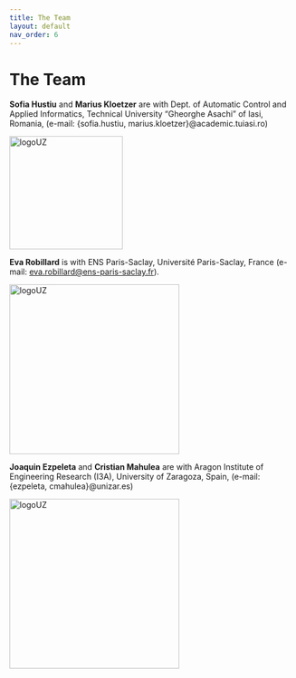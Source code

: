 ```yaml
---
title: The Team
layout: default
nav_order: 6
---
```


# The Team 

**Sofia Hustiu** and **Marius Kloetzer** are with Dept. of Automatic Control and Applied Informatics, Technical University “Gheorghe Asachi” of Iasi, Romania, (e-mail: {sofia.hustiu, marius.kloetzer}@academic.tuiasi.ro)

<img src="../pictures/logo-TUIASI.png" alt="logoUZ" width="200"/>

**Eva Robillard** is with ENS Paris-Saclay, Université Paris-Saclay, France (e-mail: eva.robillard@ens-paris-saclay.fr).

<img src="../pictures/ENSPS_UPSAY_logo_couleur_2.png" alt="logoUZ" width="300"/>

**Joaquin Ezpeleta** and **Cristian Mahulea** are with Aragon Institute of Engineering Research (I3A), University of Zaragoza, Spain, (e-mail: {ezpeleta, cmahulea}@unizar.es)

<img src="../pictures/LogoUZ.png" alt="logoUZ" width="300"/> 


